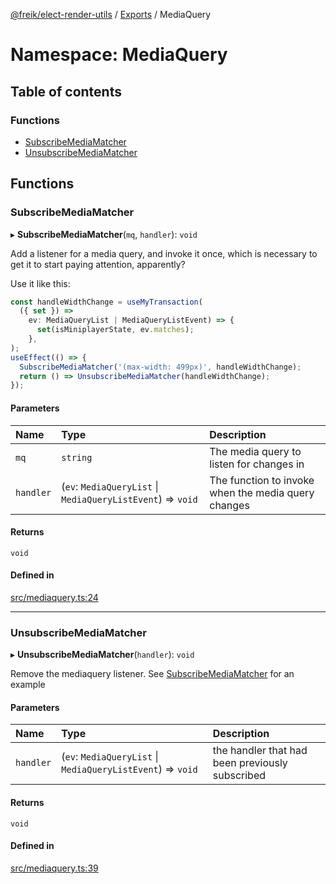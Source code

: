 [@freik/elect-render-utils](../README.md) / [Exports](../modules.md) /
MediaQuery

# Namespace: MediaQuery

## Table of contents

### Functions

- [SubscribeMediaMatcher](MediaQuery.md#subscribemediamatcher)
- [UnsubscribeMediaMatcher](MediaQuery.md#unsubscribemediamatcher)

## Functions

### SubscribeMediaMatcher

▸ **SubscribeMediaMatcher**(`mq`, `handler`): `void`

Add a listener for a media query, and invoke it once, which is necessary to get
it to start paying attention, apparently?

Use it like this:

```typescript
const handleWidthChange = useMyTransaction(
  ({ set }) =>
    ev: MediaQueryList | MediaQueryListEvent) => {
      set(isMiniplayerState, ev.matches);
    },
);
useEffect(() => {
  SubscribeMediaMatcher('(max-width: 499px)', handleWidthChange);
  return () => UnsubscribeMediaMatcher(handleWidthChange);
});
```

#### Parameters

| Name      | Type                                                        | Description                                         |
| :-------- | :---------------------------------------------------------- | :-------------------------------------------------- |
| `mq`      | `string`                                                    | The media query to listen for changes in            |
| `handler` | (`ev`: `MediaQueryList` \| `MediaQueryListEvent`) => `void` | The function to invoke when the media query changes |

#### Returns

`void`

#### Defined in

[src/mediaquery.ts:24](https://github.com/kevinfrei/elect-render-tools/blob/1e1a61f/src/mediaquery.ts#L24)

---

### UnsubscribeMediaMatcher

▸ **UnsubscribeMediaMatcher**(`handler`): `void`

Remove the mediaquery listener. See
[SubscribeMediaMatcher](MediaQuery.md#subscribemediamatcher) for an example

#### Parameters

| Name      | Type                                                        | Description                                     |
| :-------- | :---------------------------------------------------------- | :---------------------------------------------- |
| `handler` | (`ev`: `MediaQueryList` \| `MediaQueryListEvent`) => `void` | the handler that had been previously subscribed |

#### Returns

`void`

#### Defined in

[src/mediaquery.ts:39](https://github.com/kevinfrei/elect-render-tools/blob/1e1a61f/src/mediaquery.ts#L39)
